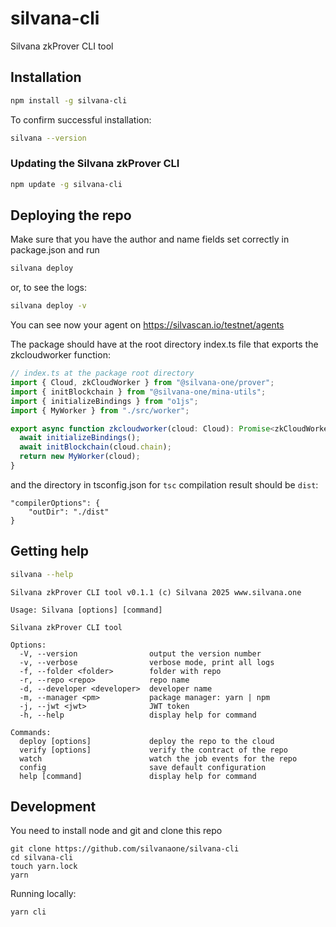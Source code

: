 # silvana-cli

Silvana zkProver CLI tool

## Installation

```sh
npm install -g silvana-cli
```

To confirm successful installation:

```sh
silvana --version
```

### Updating the Silvana zkProver CLI

```sh
npm update -g silvana-cli
```

## Deploying the repo

Make sure that you have the author and name fields set correctly in package.json and run

```sh
silvana deploy
```

or, to see the logs:

```sh
silvana deploy -v
```

You can see now your agent on https://silvascan.io/testnet/agents

The package should have at the root directory index.ts file that exports the zkcloudworker function:

```typescript
// index.ts at the package root directory
import { Cloud, zkCloudWorker } from "@silvana-one/prover";
import { initBlockchain } from "@silvana-one/mina-utils";
import { initializeBindings } from "o1js";
import { MyWorker } from "./src/worker";

export async function zkcloudworker(cloud: Cloud): Promise<zkCloudWorker> {
  await initializeBindings();
  await initBlockchain(cloud.chain);
  return new MyWorker(cloud);
}
```

and the directory in tsconfig.json for `tsc` compilation result should be `dist`:

```
"compilerOptions": {
    "outDir": "./dist"
}
```

## Getting help

```sh
silvana --help
```

```
Silvana zkProver CLI tool v0.1.1 (c) Silvana 2025 www.silvana.one

Usage: Silvana [options] [command]

Silvana zkProver CLI tool

Options:
  -V, --version                output the version number
  -v, --verbose                verbose mode, print all logs
  -f, --folder <folder>        folder with repo
  -r, --repo <repo>            repo name
  -d, --developer <developer>  developer name
  -m, --manager <pm>           package manager: yarn | npm
  -j, --jwt <jwt>              JWT token
  -h, --help                   display help for command

Commands:
  deploy [options]             deploy the repo to the cloud
  verify [options]             verify the contract of the repo
  watch                        watch the job events for the repo
  config                       save default configuration
  help [command]               display help for command
```

## Development

You need to install node and git
and clone this repo

```
git clone https://github.com/silvanaone/silvana-cli
cd silvana-cli
touch yarn.lock
yarn
```

Running locally:

```
yarn cli
```

